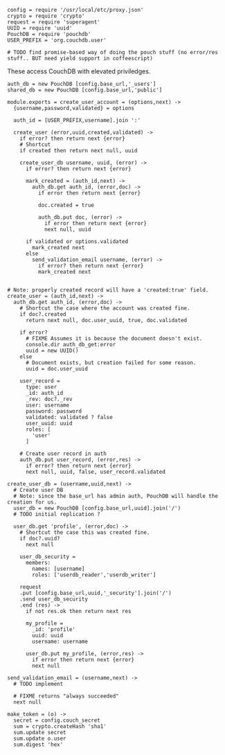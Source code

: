     config = require '/usr/local/etc/proxy.json'
    crypto = require 'crypto'
    request = require 'superagent'
    UUID = require 'uuid'
    PouchDB = require 'pouchdb'
    USER_PREFIX = 'org.couchdb.user'

    # TODO find promise-based way of doing the pouch stuff (no error/res stuff.. BUT need yield support in coffeescript)

These access CouchDB with elevated priviledges.

    auth_db = new PouchDB [config.base_url,'_users']
    shared_db = new PouchDB [config.base_url,'public']

    module.exports = create_user_account = (options,next) ->
      {username,password,validated} = options

      auth_id = [USER_PREFIX,username].join ':'

      create_user (error,uuid,created,validated) ->
        if error? then return next {error}
        # Shortcut
        if created then return next null, uuid

        create_user_db username, uuid, (error) ->
          if error? then return next {error}

          mark_created = (auth_id,next) ->
            auth_db.get auth_id, (error,doc) ->
              if error then return next {error}

              doc.created = true

              auth_db.put doc, (error) ->
                if error then return next {error}
                next null, uuid

          if validated or options.validated
            mark_created next
          else
            send_validation_email username, (error) ->
              if error? then return next {error}
              mark_created next


    # Note: properly created record will have a 'created:true' field.
    create_user = (auth_id,next) ->
      auth_db.get auth_id, (error,doc) ->
        # Shortcut the case where the account was created fine.
        if doc?.created
          return next null, doc.user_uuid, true, doc.validated

        if error?
          # FIXME Assumes it is because the document doesn't exist.
          console.dir auth_db_get:error
          uuid = new UUID()
        else
          # Document exists, but creation failed for some reason.
          uuid = doc.user_uuid

        user_record =
          type: user
          _id: auth_id
          _rev: doc?._rev
          user: username
          password: password
          validated: validated ? false
          user_uuid: uuid
          roles: [
            'user'
          ]

        # Create user record in auth
        auth_db.put user_record, (error,res) ->
          if error? then return next {error}
          next null, uuid, false, user_record.validated

    create_user_db = (username,uuid,next) ->
      # Create user DB
      # Note: since the base_url has admin auth, PouchDB will handle the creation for us.
      user_db = new PouchDB [config.base_url,uuid].join('/')
      # TODO initial replication ?

      user_db.get 'profile', (error,doc) ->
        # Shortcut the case this was created fine.
        if doc?.uuid?
          next null

        user_db_security =
          members:
            names: [username]
            roles: ['userdb_reader','userdb_writer']

        request
        .put [config.base_url,uuid,'_security'].join('/')
        .send user_db_security
        .end (res) ->
          if not res.ok then return next res

          my_profile =
            _id: 'profile'
            uuid: uuid
            username: username

          user_db.put my_profile, (error,res) ->
            if error then return next {error}
            next null

    send_validation_email = (username,next) ->
      # TODO implement

      # FIXME returns "always succeeded"
      next null

    make_token = (o) ->
      secret = config.couch_secret
      sum = crypto.createHash 'sha1'
      sum.update secret
      sum.update o.user
      sum.digest 'hex'
